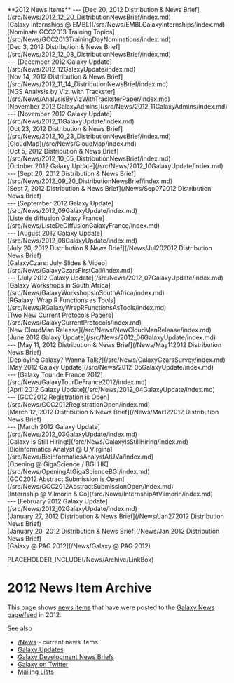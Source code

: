 <div class='linkbox'>
**2012 News Items**
---
[Dec 20, 2012 Distribution & News Brief](/src/News/2012_12_20_DistributionNewsBrief/index.md)<br />
[Galaxy Internships @ EMBL](/src/News/EMBLGalaxyInternships/index.md)<br />
[Nominate GCC2013 Training Topics](/src/News/GCC2013TrainingDayNominations/index.md)<br />
[Dec 3, 2012 Distribution & News Brief](/src/News/2012_12_03_DistributionNewsBrief/index.md)<br />
---
[December 2012 Galaxy Update](/src/News/2012_12GalaxyUpdate/index.md)<br />
[Nov 14, 2012 Distribution & News Brief](/src/News/2012_11_14_DistributionNewsBrief/index.md)<br />
[NGS Analysis by Viz. with Trackster](/src/News/AnalysisByVizWithTracksterPaper/index.md)<br />
[November 2012 GalaxyAdmins](/src/News/2012_11GalaxyAdmins/index.md)<br />
---
[November 2012 Galaxy Update](/src/News/2012_11GalaxyUpdate/index.md)<br />
[Oct 23, 2012 Distribution & News Brief](/src/News/2012_10_23_DistributionNewsBrief/index.md)<br />
[CloudMap](/src/News/CloudMap/index.md)<br />
[Oct 5, 2012 Distribution & News Brief](/src/News/2012_10_05_DistributionNewsBrief/index.md)<br />
[October 2012 Galaxy Update](/src/News/2012_10GalaxyUpdate/index.md)<br />
---
[Sept 20, 2012 Distribution & News Brief](/src/News/2012_09_20_DistributionNewsBrief/index.md)<br />
[Sept 7, 2012 Distribution & News Brief](/News/Sep072012 Distribution News Brief)<br />
---
[September 2012 Galaxy Update](/src/News/2012_09GalaxyUpdate/index.md)<br />
[Liste de diffusion Galaxy France](/src/News/ListeDeDiffusionGalaxyFrance/index.md)<br />
---
[August 2012 Galaxy Update](/src/News/2012_08GalaxyUpdate/index.md)<br />
[July 20, 2012 Distribution & News Brief](/News/Jul202012 Distribution News Brief)<br />
[GalaxyCzars: July Slides & Video](/src/News/GalaxyCzarsFirstCall/index.md)<br />
---
[July 2012 Galaxy Update](/src/News/2012_07GalaxyUpdate/index.md)<br />
[Galaxy Workshops in South Africa](/src/News/GalaxyWorkshopsInSouthAfrica/index.md)<br />
[RGalaxy: Wrap R Functions as Tools](/src/News/RGalaxyWrapRFunctionsAsTools/index.md)<br />
[Two New Current Protocols Papers](/src/News/GalaxyCurrentProtocols/index.md)<br />
[New CloudMan Release](/src/News/NewCloudManRelease/index.md)<br />
[June 2012 Galaxy Update](/src/News/2012_06GalaxyUpdate/index.md)<br />
---
[May 11, 2012 Distribution & News Brief](/News/May112012 Distribution News Brief)<br />
[Deploying Galaxy? Wanna Talk?](/src/News/GalaxyCzarsSurvey/index.md)<br />
[May 2012 Galaxy Update](/src/News/2012_05GalaxyUpdate/index.md)<br />
---
[Galaxy Tour de France 2012](/src/News/GalaxyTourDeFrance2012/index.md)<br />
[April 2012 Galaxy Update](/src/News/2012_04GalaxyUpdate/index.md)<br />
---
[GCC2012 Registration is Open](/src/News/GCC2012RegistrationOpen/index.md)<br />
[March 12, 2012 Distribution & News Brief](/News/Mar122012 Distribution News Brief)<br />
---
[March 2012 Galaxy Update](/src/News/2012_03GalaxyUpdate/index.md)<br />
[Galaxy is Still Hiring!](/src/News/GalaxyIsStillHiring/index.md)<br />
[Bioinformatics Analyst @ U Virgina](/src/News/BioinformaticsAnalystAtUVa/index.md)<br />
[Opening @ GigaScience / BGI HK](/src/News/OpeningAtGigaScienceBGI/index.md)<br />
[GCC2012 Abstract Submission is Open](/src/News/GCC2012AbstractSubmissionOpen/index.md)<br />
[Internship @ Vilmorin & Co](/src/News/InternshipAtVilmorin/index.md)<br />
---
[February 2012 Galaxy Update](/src/News/2012_02GalaxyUpdate/index.md)<br />
[January 27, 2012 Distribution & News Brief](/News/Jan272012 Distribution News Brief)<br />
[January 20, 2012 Distribution & News Brief](/News/Jan 2012 Distribution News Brief)<br />
[Galaxy @ PAG 2012](/News/Galaxy @ PAG 2012)<br />
</div>

PLACEHOLDER_INCLUDE(/News/Archive/LinkBox)

# 2012 News Item Archive

This page shows [news items](/src/News/index.md) that have were posted to the [Galaxy News page/feed](/src/News/index.md) in 2012.

See also 
* [/News](/src/News/index.md) - current news items
* [Galaxy Updates](/src/GalaxyUpdates/index.md)
* [Galaxy Development News Briefs](/src/DevNewsBriefs/index.md)
* [Galaxy on Twitter](/src/GalaxyOnTwitter/index.md)
* [Mailing Lists](/src/MailingLists/index.md)

<div class='newsItemList'>
 

